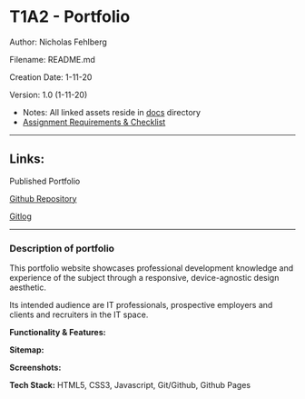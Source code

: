 # T1A2 - Portfolio

Author: Nicholas Fehlberg

Filename: README.md

Creation Date: 1-11-20

Version: 1.0 (1-11-20)
 - Notes: All linked assets reside in [docs](https://github.com/glenfish/portfolio/docs) directory
 - [Assignment Requirements & Checklist](https://github.com/glenfish/portfolio/docs/requirements.md)

---
## Links: 

Published Portfolio

[Github Repository](https://github.com/glenfish/portfolio.git)

[Gitlog](https://github.com/glenfish/portfolio/gitlog.txt)

---

### Description of portfolio

This portfolio website showcases professional development knowledge and experience of the subject through a responsive, device-agnostic design aesthetic. 

Its intended audience are IT professionals, prospective employers and clients and recruiters in the IT space. 

__Functionality & Features:__

__Sitemap:__

__Screenshots:__

__Tech Stack:__
HTML5, CSS3, Javascript, Git/Github, Github Pages

